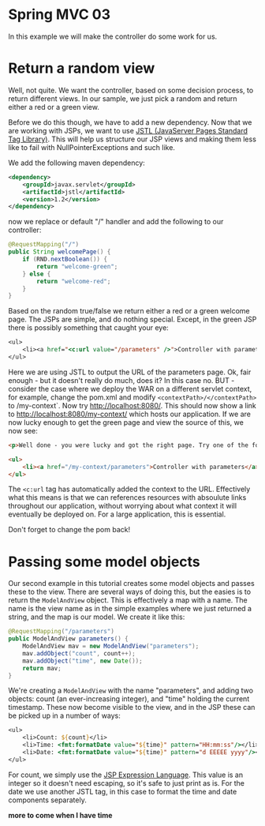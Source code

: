 Spring MVC 03
=============

In this example we will make the controller do some work for us.

# Return a random view

Well, not quite. We want the controller, based on some decision process, to return different views.
In our sample, we just pick a random and return either a red or a green view.

Before we do this though, we have to add a new dependency. Now that we are working with JSPs, we want
to use [JSTL (JavaServer Pages Standard Tag Library)](http://docs.oracle.com/javaee/5/tutorial/doc/bnakc.html).
This will help us structure our JSP views and making them less like to fail with NullPointerExceptions and such like.

We add the following maven dependency:

```xml
<dependency>
	<groupId>javax.servlet</groupId>
	<artifactId>jstl</artifactId>
	<version>1.2</version>
</dependency>

```

now we replace or default "/" handler and add the following to our controller:

```java
@RequestMapping("/")
public String welcomePage() {
	if (RND.nextBoolean()) {
		return "welcome-green";
	} else {
		return "welcome-red";
	}
}

```

Based on the random true/false we return either a red or a green welcome page. The JSPs are simple, and do nothing special. Except, 
in the green JSP there is possibly something that caught your eye:

```jsp
<ul>
	<li><a href="<c:url value="/parameters" />">Controller with parameters</a></li>
</ul>
```

Here we are using JSTL to output the URL of the parameters page. Ok, fair enough - but it doesn't really do much, does it? In this case no. 
BUT - consider the case where we deploy the WAR on a different servlet context, for example, change the pom.xml and modify `<contextPath>/</contextPath>`
to <contextPath>/my-context</contextPath>`. Now try <http://localhost:8080/>. This should now show a link to <http://localhost:8080/my-context/> which
hosts our application. If we are now lucky enough to get the green page and view the source of this, we now see:

```html
<p>Well done - you were lucky and got the right page. Try one of the following samples:</p>

<ul>
	<li><a href="/my-context/parameters">Controller with parameters</a></li>
</ul>
```

The `<c:url` tag has automatically added the context to the URL. Effectively what this means is that we can references resources with absoulute links
throughout our application, without worrying about what context it will eventually be deployed on. For a large application, this is essential.

Don't forget to change the pom back!

# Passing some model objects

Our second example in this tutorial creates some model objects and passes these to the view. There are several ways of doing this, but the easies is to
return the `ModelAndView` object. This is effectively a map with a name. The name is the view name as in the simple examples where we just returned a
string, and the map is our model. We create it like this:

```java
@RequestMapping("/parameters")
public ModelAndView parameters() {
	ModelAndView mav = new ModelAndView("parameters");
	mav.addObject("count", count++);
	mav.addObject("time", new Date());
	return mav;
}

```

We're creating a `ModelAndView` with the name "parameters", and adding two objects: count (an ever-increasing integer), and "time" holding the current 
timestamp. These now become visible to the view, and in the JSP these can be picked up in a number of ways:

```jsp
<ul>
	<li>Count: ${count}</li>
	<li>Time: <fmt:formatDate value="${time}" pattern="HH:mm:ss"/></li>
	<li>Date: <fmt:formatDate value="${time}" pattern="d EEEEE yyyy"/></li>
</ul>

```

For count, we simply use the [JSP Expression Language](http://docs.oracle.com/javaee/1.4/tutorial/doc/JSPIntro7.html). This value is an integer
so it doesn't need escaping, so it's safe to just print as is. For the date we use another JSTL tag, in this case to format the time 
and date components separately.

**more to come when I have time**


